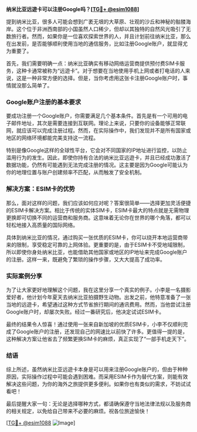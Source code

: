 **纳米比亚远遊卡可以注册Google吗？[[TG💪+ @esim1088](https://t.me/s/esim1088)]**

提到纳米比亚，很多人可能会想到广袤无垠的大草原、壮观的沙丘和神秘的骷髅海岸。这个位于非洲西南部的小国虽然人口稀少，但却以其独特的自然风光吸引了无数旅行者。然而，如果你是一位喜欢探索世界的人，并且计划前往纳米比亚，那么在出发前，是否能够顺利使用当地的通信服务，比如注册Google账户，就显得尤为重要了。

首先，我们需要明确一点：纳米比亚确实有移动网络运营商提供预付费SIM卡服务，这种卡通常被称为“远遊卡”。对于想要在当地使用手机上网或者打电话的人来说，这是一种非常方便的选择。但是，当你考虑用这张卡注册Google账户时，事情就没那么简单了。

### Google账户注册的基本要求

要成功注册一个Google账户，你需要满足几个基本条件。首先是有一个可用的电子邮件地址，其次是需要连接到互联网。理论上来说，只要你的设备能够正常联网，就应该可以完成注册过程。然而，在实际操作中，我们发现并不是所有国家或地区的网络环境都能完美支持这一流程。

特别是像Google这样的全球性平台，它会对不同国家的IP地址进行监控，以防止滥用行为的发生。因此，即使你持有合法的纳米比亚远遊卡，并且已经成功激活了数据功能，仍然有可能遇到无法完成注册的情况。这主要是因为Google可能认为你的地理位置与账户创建频率不匹配，从而触发了安全机制。

### 解决方案：ESIM卡的优势

那么，面对这样的问题，我们应该如何应对呢？答案很简单——选择更加灵活便捷的ESIM卡解决方案。相比于传统的实体SIM卡，ESIM卡最大的特点就是无需物理更换即可切换不同的运营商和服务商。这意味着无论你在世界的哪个角落，都可以轻松地接入高质量的国际网络。

具体到纳米比亚的情况，通过购买一张优质的ESIM卡，你可以绕开本地运营商带来的限制，享受稳定可靠的上网体验。更重要的是，由于ESIM卡不受地域限制，所以即使你身处纳米比亚，也能借助其他国家或地区的IP地址来完成Google账户的注册。这样一来，既避免了繁琐的操作步骤，又大大提高了成功率。

### 实际案例分享

为了让大家更好地理解这个问题，我在这里分享一个真实的例子。小李是一名摄影爱好者，他计划今年夏天去纳米比亚拍摄野生动物。出发之前，他特意准备了一张当地的远遊卡，希望通过这种方式节省旅行期间的通讯费用。然而，当他尝试注册Google账户时，却屡次失败。经过一番研究后，他决定试试ESIM卡。

最终的结果令人惊喜！通过使用一张来自新加坡的优质ESIM卡，小李不仅顺利完成了Google账户的注册，还发现自己的网速比以前快了许多。更值得一提的是，这种解决方案让他省去了频繁更换SIM卡的麻烦，真正实现了“一部手机走天下”。

### 结语

综上所述，虽然纳米比亚远遊卡本身是可以用来注册Google账户的，但由于种种原因，实际操作过程中可能会遇到困难。而采用ESIM卡作为替代方案，则能有效解决这些问题，为你的海外之旅提供更多便利。如果你也有类似的需求，不妨试试看吧！

最后提醒大家一句：无论是选择哪种方式，都请确保遵守当地法律法规以及服务商的相关规定，以免给自己带来不必要的麻烦。祝各位旅途愉快！

[[TG💪+ @esim1088](https://t.me/s/esim1088) ![Image](https://i.postimg.cc/4NQfJmqS/Snipaste-2025-05-13-00-14-12.png)]